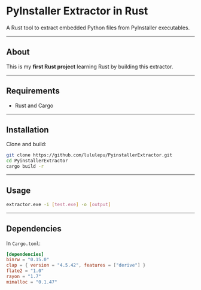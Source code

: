 # PyInstaller Extractor in Rust

A Rust tool to extract embedded Python files from PyInstaller executables.

---

## About

This is my **first Rust project** learning Rust by building this extractor.

---

## Requirements

- Rust and Cargo  

---

## Installation

Clone and build:

```bash
git clone https://github.com/lululepu/PyinstallerExtractor.git
cd PyinstallerExtractor
cargo build -r
```

---

## Usage

```bash
extractor.exe -i [test.exe] -o [output]
```
---

## Dependencies

In `Cargo.toml`:

```toml
[dependencies]
binrw = "0.15.0"
clap = { version = "4.5.42", features = ["derive"] }
flate2 = "1.0"
rayon = "1.7"
mimalloc = "0.1.47"
```

